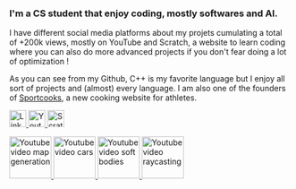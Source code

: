 ### I'm a CS student that enjoy coding, mostly softwares and AI.
I have different social media platforms about my projets cumulating a total of +200k views, mostly 
on YouTube and Scratch, a website to learn coding where you can also do more advanced projects if you don't fear doing a lot of optimization !

As you can see from my Github, C++ is my favorite language but I enjoy all sort of projects and (almost) every language.
I am also one of the founders of <a href="https://sportcooks.fr">Sportcooks</a>, a new cooking website for athletes.

<p align="left">
  <a href="https://www.linkedin.com/in/dorian-biagi/">
    <img src="https://img.shields.io/badge/LinkedIn-blue?style=for-the-badge&logo=linkedin&logoColor=white" alt="LinkedIn Badge" height="30px"/>
  </a>
  <a href="https://www.youtube.com/channel/UC2bqHEOtdeDQk3krOYv5ipQ">
    <img src="https://i.ibb.co/xF5m5bQ/youtube-140.png" alt="Youtube Badge" height="30px"/>
  </a>
  <a href="https://scratch.mit.edu/users/Dairop">
    <img src="https://i.ibb.co/SJhXdgF/scratch-265k.png" alt="Scratch Badge" height="30px"/>
  </a>
</p>

<p align="left">
    <a href="https://www.youtube.com/watch?v=m3RL3q7mTx0">
      <img src="https://i.ytimg.com/an_webp/m3RL3q7mTx0/mqdefault_6s.webp" alt="Youtube video map generation" height="75px"/>
    </a>
    <a href="https://www.youtube.com/watch?v=aEoKkkrifrQ">
      <img src="https://i.ytimg.com/an_webp/aEoKkkrifrQ/mqdefault_6s.webp" alt="Youtube video cars" height="75px"/>
    </a>
    <a href="https://www.youtube.com/watch?v=KxlUuE6jKhM">
      <img src="https://i.ytimg.com/an_webp/KxlUuE6jKhM/mqdefault_6s.webp" alt="Youtube video soft bodies" height="75px"/>
    </a>
    <a href="https://www.youtube.com/watch?v=Ew4BtFJkNJY">
      <img src="https://i.ytimg.com/an_webp/Ew4BtFJkNJY/mqdefault_6s.webp" alt="Youtube video raycasting" height="75px"/>
    </a>
</p>
